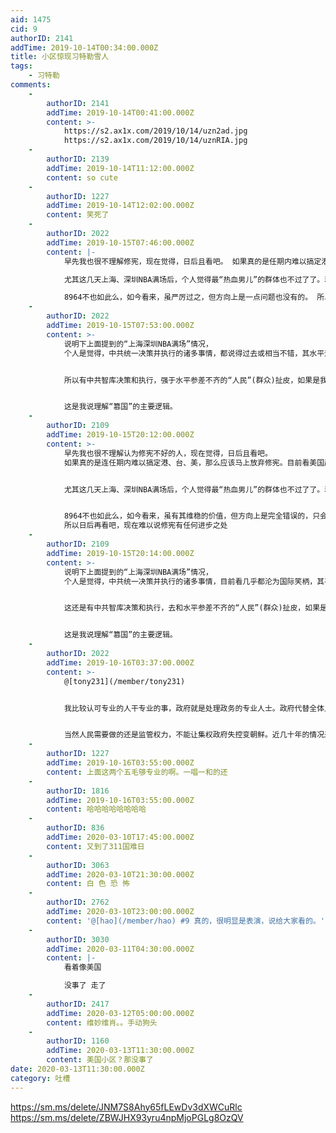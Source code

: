 ```yaml
---
aid: 1475
cid: 9
authorID: 2141
addTime: 2019-10-14T00:34:00.000Z
title: 小区惊现习特勒雪人
tags:
    - 习特勒
comments:
    -
        authorID: 2141
        addTime: 2019-10-14T00:41:00.000Z
        content: >-
            https://s2.ax1x.com/2019/10/14/uzn2ad.jpg
            https://s2.ax1x.com/2019/10/14/uznRIA.jpg
    -
        authorID: 2139
        addTime: 2019-10-14T11:12:00.000Z
        content: so cute
    -
        authorID: 1227
        addTime: 2019-10-14T12:02:00.000Z
        content: 笑死了
    -
        authorID: 2022
        addTime: 2019-10-15T07:46:00.000Z
        content: |-
            早先我也很不理解修宪，现在觉得，日后且看吧。 如果真的是任期内难以搞定港、台、美，连任去攻坚也可以理解。

            尤其这几天上海、深圳NBA满场后，个人觉得最“热血男儿”的群体也不过了了。若政权集中在中共/习那边，起码不会如此有丧国格。

            8964不也如此么，如今看来，虽严厉过之，但方向上是一点问题也没有的。 所以日后再看吧，现在难以说好不好。
    -
        authorID: 2022
        addTime: 2019-10-15T07:53:00.000Z
        content: >-
            说明下上面提到的“上海深圳NBA满场”情况，
            个人是觉得，中共统一决策并执行的诸多事情，都说得过去或相当不错，其水平远超“人民群众”的平均水平。


            所以有中共智库决策和执行，强于水平参差不齐的“人民”(群众)扯皮，如果是我，真的和NBA粉丝扯其不清，说其不通，我宁愿让中共待办国家事务，也不愿让NBA粉丝行驶国家权利。


            这是我说理解“篡国”的主要逻辑。
    -
        authorID: 2109
        addTime: 2019-10-15T20:12:00.000Z
        content: >-
            早先我也很不理解认为修宪不好的人，现在觉得，日后且看吧。
            如果真的是连任期内难以搞定港、台、美，那么应该马上放弃修宪。目前看美国起码在习近平逝世前是绝对不可能的。


            尤其这几天上海、深圳NBA满场后，个人觉得最“热血男儿”的群体也不过了了。若舆论权集中在人民手里，起码不会因为一条推特就全民发出这些有丧人格，污蔑言论自由的统治者的声音。


            8964不也如此么，如今看来，虽有其维稳的价值，但方向上是完全错误的，只会导致人民对政府的矛盾越来越激烈。
            所以日后再看吧，现在难以说修宪有任何进步之处
    -
        authorID: 2109
        addTime: 2019-10-15T20:14:00.000Z
        content: >-
            说明下上面提到的“上海深圳NBA满场”情况，
            个人是觉得，中共统一决策并执行的诸多事情，目前看几乎都沦为国际笑柄，其平均水平甚至不如海外普通群众。


            这还是有中共智库决策和执行，去和水平参差不齐的“人民”(群众)扯皮，如果是我，真的和NBA战狼扯其不清，说其不通，我宁愿让人民行使他们的权力，也不愿让国家越俎代庖，规定人民应该支持什么不应该支持什么。宪法授予人民言论自由的权力，但是不代表政府可以借言论自由之名，打击言论自由之实。


            这是我说理解“篡国”的主要逻辑。
    -
        authorID: 2022
        addTime: 2019-10-16T03:37:00.000Z
        content: >-
            @[tony231](/member/tony231)


            我比较认可专业的人干专业的事，政府就是处理政务的专业人士。政府代替全体人民群众行驶国家权利不算“越俎代庖”，而且还是一种优势，比如台湾倒是民主，但从政府到人民，都傻得不行。而且台湾存在政府迎合选民的倾向，很多政府的行为就更傻了。


            当然人民需要做的还是监管权力，不能让集权政府失控变朝鲜。近几十年的情况来总结，中国没有这个顾虑吧，我觉得很多人担心过度了，仿佛一但是中央政府就要变朝鲜了，其实不是的。
    -
        authorID: 1227
        addTime: 2019-10-16T03:55:00.000Z
        content: 上面这两个五毛够专业的啊。一唱一和的还
    -
        authorID: 1816
        addTime: 2019-10-16T03:55:00.000Z
        content: 哈哈哈哈哈哈哈哈
    -
        authorID: 836
        addTime: 2020-03-10T17:45:00.000Z
        content: 又到了311国难日
    -
        authorID: 3063
        addTime: 2020-03-10T21:30:00.000Z
        content: 白 色 恐 怖
    -
        authorID: 2762
        addTime: 2020-03-10T23:00:00.000Z
        content: '@[hao](/member/hao) #9 真的，很明显是表演，说给大家看的。'
    -
        authorID: 3030
        addTime: 2020-03-11T04:30:00.000Z
        content: |-
            看着像美国

            没事了 走了
    -
        authorID: 2417
        addTime: 2020-03-12T05:00:00.000Z
        content: 维妙维肖。。手动狗头
    -
        authorID: 1160
        addTime: 2020-03-13T11:30:00.000Z
        content: 美国小区？那没事了
date: 2020-03-13T11:30:00.000Z
category: 吐槽
---
```


https://sm.ms/delete/JNM7S8Ahy65fLEwDv3dXWCuRlc https://sm.ms/delete/ZBWJHX93yru4npMjoPGLg8OzQV
